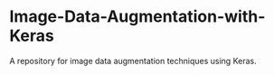 # Image-Data-Augmentation-with-Keras
A repository for image data augmentation techniques using Keras.
